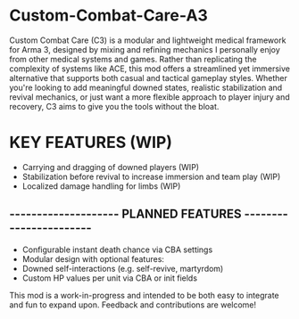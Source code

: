 # Custom-Combat-Care-A3
Custom Combat Care (C3) is a modular and lightweight medical framework for Arma 3, designed by mixing and refining mechanics I personally enjoy from other medical systems and games. Rather than replicating the complexity of systems like ACE, this mod offers a streamlined yet immersive alternative that supports both casual and tactical gameplay styles.
Whether you're looking to add meaningful downed states, realistic stabilization and revival mechanics, or just want a more flexible approach to player injury and recovery, C3 aims to give you the tools without the bloat.

# KEY FEATURES (WIP)
- Carrying and dragging of downed players (WIP)
- Stabilization before revival to increase immersion and team play (WIP)
- Localized damage handling for limbs (WIP)
## -------------------- PLANNED FEATURES -----------------------
- Configurable instant death chance via CBA settings 
- Modular design with optional features:
- Downed self-interactions (e.g. self-revive, martyrdom)
- Custom HP values per unit via CBA or init fields

This mod is a work-in-progress and intended to be both easy to integrate and fun to expand upon. Feedback and contributions are welcome!
